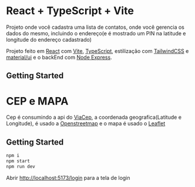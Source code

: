 # React + TypeScript + Vite

Projeto onde você cadastra uma lista de contatos, onde você gerencia os dados do mesmo, incluindo o endereço(e é mostrado um PIN na latitude e longitude do endereço cadastrado)

Projeto feito em [React](https://react.dev/) com [Vite](https://vite.dev/), [TypeScript](https://www.typescriptlang.org/), estilização com [TailwindCSS](https://tailwindcss.com/) e [material/ui](https://mui.com/material-ui/) e o backEnd com [Node Express](https://expressjs.com/).
## Getting Started

# CEP e MAPA
Cep é consumindo a api do [ViaCep](https://viacep.com.br/), a coordenada geografica(Latitude e Longitude), é usado a [Openstreetmap](https://www.openstreetmap.org/) e o mapa é usado o [Leaflet](https://leafletjs.com/)
## Getting Started

```bash
npm i
npm start
npm run dev
```

Abrir [http://localhost:5173/login](http://localhost:5173/login) para a tela de login
##